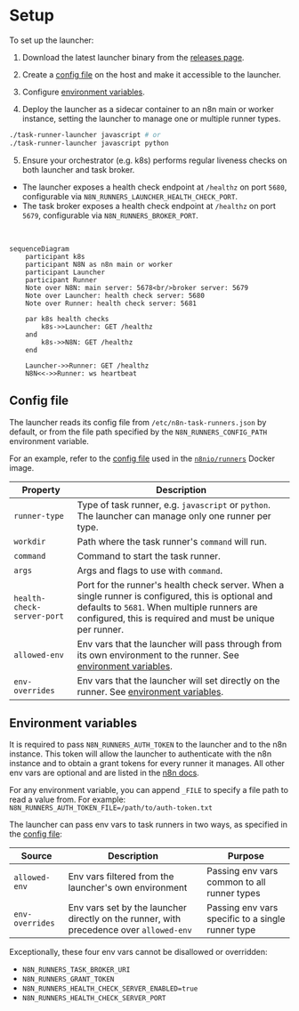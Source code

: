 # Setup

To set up the launcher:

1. Download the latest launcher binary from the [releases page](https://github.com/n8n-io/task-runner-launcher/releases).

2. Create a [config file](#config-file) on the host and make it accessible to the launcher.

3. Configure [environment variables](#environment-variables).

4. Deploy the launcher as a sidecar container to an n8n main or worker instance, setting the launcher to manage one or multiple runner types.

```sh
./task-runner-launcher javascript # or
./task-runner-launcher javascript python
```

5. Ensure your orchestrator (e.g. k8s) performs regular liveness checks on both launcher and task broker.

- The launcher exposes a health check endpoint at `/healthz` on port `5680`, configurable via `N8N_RUNNERS_LAUNCHER_HEALTH_CHECK_PORT`.
- The task broker exposes a health check endpoint at `/healthz` on port `5679`, configurable via `N8N_RUNNERS_BROKER_PORT`.

<br>

```mermaid
sequenceDiagram
    participant k8s
    participant N8N as n8n main or worker
    participant Launcher
    participant Runner
    Note over N8N: main server: 5678<br/>broker server: 5679
    Note over Launcher: health check server: 5680
    Note over Runner: health check server: 5681
    
    par k8s health checks
        k8s->>Launcher: GET /healthz
    and
        k8s->>N8N: GET /healthz
    end
    
    Launcher->>Runner: GET /healthz
    N8N<<->>Runner: ws heartbeat
```

## Config file

The launcher reads its config file from `/etc/n8n-task-runners.json` by default, or from the file path specified by the `N8N_RUNNERS_CONFIG_PATH` environment variable.

For an example, refer to the [config file](https://github.com/n8n-io/n8n/blob/master/docker/images/runners/n8n-task-runners.json) used in the [`n8nio/runners`](https://hub.docker.com/r/n8nio/runners) Docker image.


| Property       | Description                                                                                                             |
| --------------- | ----------------------------------------------------------------------------------------------------------------------- |
| `runner-type`   | Type of task runner, e.g. `javascript` or `python`. The launcher can manage only one runner per type.                   |
| `workdir`       | Path where the task runner's `command` will run.                                                                                          |
| `command`       | Command to start the task runner.                                                                                       |
| `args`          | Args and flags to use with `command`.                                                                                           |
| `health-check-server-port` | Port for the runner's health check server. When a single runner is configured, this is optional and defaults to `5681`. When multiple runners are configured, this is required and must be unique per runner.
| `allowed-env`   | Env vars that the launcher will pass through from its own environment to the runner. See [environment variables](#environment-variables).
| `env-overrides` | Env vars that the launcher will set directly on the runner. See [environment variables](#environment-variables).

## Environment variables

It is required to pass `N8N_RUNNERS_AUTH_TOKEN` to the launcher and to the n8n instance. This token will allow the launcher to authenticate with the n8n instance and to obtain a grant tokens for every runner it manages. All other env vars are optional and are listed in the [n8n docs](https://docs.n8n.io/hosting/configuration/environment-variables/task-runners).

For any environment variable, you can append `_FILE` to specify a file path to read a value from. For example: `N8N_RUNNERS_AUTH_TOKEN_FILE=/path/to/auth-token.txt`

The launcher can pass env vars to task runners in two ways, as specified in the [config file](#config-file):

| Source | Description | Purpose |
|--------|-------------|------------|
| `allowed-env` | Env vars filtered from the launcher's own environment | Passing env vars common to all runner types |
| `env-overrides` | Env vars set by the launcher directly on the runner, with precedence over `allowed-env` | Passing env vars specific to a single runner type |

Exceptionally, these four env vars cannot be disallowed or overridden:

- `N8N_RUNNERS_TASK_BROKER_URI`
- `N8N_RUNNERS_GRANT_TOKEN`
- `N8N_RUNNERS_HEALTH_CHECK_SERVER_ENABLED=true`
- `N8N_RUNNERS_HEALTH_CHECK_SERVER_PORT`